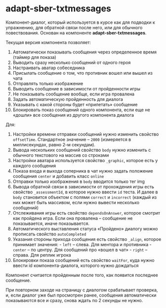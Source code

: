 # adapt-sber-txtmessages

Компонент-диалог, который используется в курсе как для подводки к упражнению, для обратной связи после него, или для обычного повествования.
Основан на компоненте **adapt-sber-txtmessages**.

Текущая версия компонента позволяет:
1.	Автоматически показывать сообщения через определенное время (таймер для показа)
2.	Выводить сразу несколько сообщений от одного героя
3.	Настраивать аватар собеседника
4.	Присылать сообщение о том, что противник вошел или вышел из чата
5.	Отправлять только изображение
6.	Выводить сообщение в зависимости от пройденности игры
7.	Не показывать сообщение вообще, если игра провалена
8.	Задать автоматическую пройденность для диалога
9.	Указывать с какой стороны будет «прилетать» сообщение
10.	Блокировать показ сообщений одного компонента, если еще не «дошли» все сообщения из другого компонента диалога

Для:

1.	Настройки времени отправки сообщений нужно изменить свойство `offsetTime`. Стандартное значение – `2000` (измеряется в миллисекундах, равно 2-м секундам).
2.	Вывода нескольких сообщений свойство `body` нужно изменить с обычного текстового на массив со строками
3.	Настройки аватара используется свойство `_graphic`, которое есть у каждого сообщения
4.	Показа входа и выхода соперника в чат нужно задать положение сообщения `center` и добавить класс `online`
5.	Отправки только изображения в `body` вводится только тег img
6.	Вывода обратной связи в зависимости от прохождения игры есть свойство `_assessmentId`, в которое нужно ввести `id` теста. И далее в `body` становится объектом с полями `correct` и `incorrect` (каждый из них может быть массивом, если нужно вывести несколько сообщений)
7.	Отслеживания игры есть свойство `dependsOnAnswer`, которое смотрит как пройдена игра. Если она провалена – сообщение не показывается, иначе показывается.
8.	Автоматического выставления статуса «Пройдено» диалогу можно прописать свойство `autoCompleted`
9.	Указания стороны прихода сообщения есть свойство `_align`, которое принимает значения:
        - `left` – слева. Для ментора и противника
        - `center` – по центру. Для сообщений про «вошел в чат»
        - `right` – справа. Для реплик игрока
10.	Блокировки показа сообщений есть свойство `waitFor`, куда нужно ввести id компонента-диалога, которого нужно дождаться

Компонент считается пройденным после того, как появится последнее сообщение.

При повторном заходе на страницу с диалогом срабатывает проверка, и, если диалог уже был просмотрен ранее, сообщения автоматически показываются все и сразу, снова ждать по 2 секунды не нужно.
